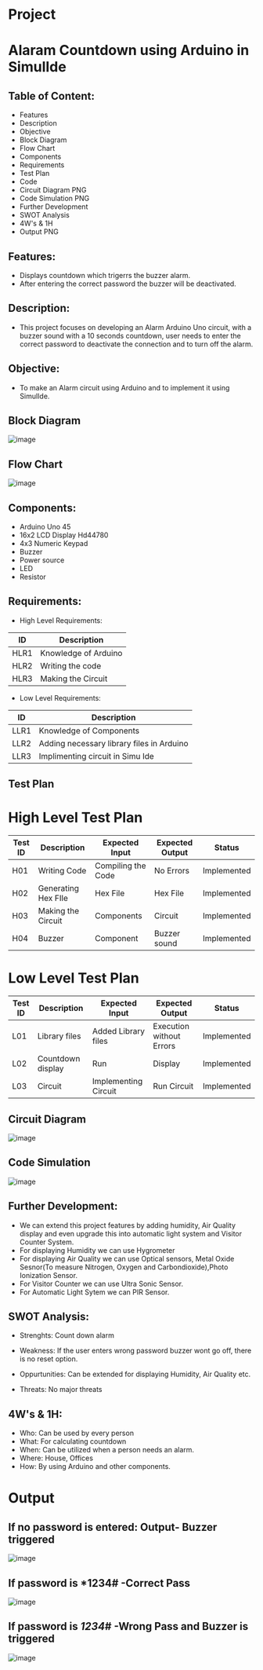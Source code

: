 # Project
# Alaram Countdown using Arduino in SimulIde
## Table of Content:
* Features
* Description
* Objective
* Block Diagram
* Flow Chart
* Components
* Requirements
* Test Plan
* Code
* Circuit Diagram PNG
* Code Simulation PNG
* Further Development
* SWOT Analysis
* 4W's & 1H
* Output PNG
## Features:
* Displays countdown which trigerrs the buzzer alarm.
* After entering the correct password the buzzer will be deactivated.
## Description:
* This project focuses on developing an Alarm Arduino Uno circuit, with a buzzer sound with a 10 seconds countdown, user needs to enter the correct password to deactivate the connection and to turn off the alarm.
## Objective:
* To make an Alarm circuit using Arduino and to implement it using SimulIde.
## Block Diagram
![image](https://user-images.githubusercontent.com/98816218/156927288-7e352645-1c04-435e-b3cf-a5731112d4ab.png)
## Flow Chart
![image](https://user-images.githubusercontent.com/98816218/157063670-43875a5c-3457-4a55-9265-70536e6ef07d.png)
## Components:
* Arduino Uno 45
* 16x2 LCD Display Hd44780
* 4x3 Numeric Keypad
* Buzzer
* Power source
* LED
* Resistor
## Requirements:
* High Level Requirements:

|  ID  |  Description  |
| ------  | ------  |
|  HLR1  |  Knowledge of Arduino  | 
|  HLR2  |  Writing the code  |
|  HLR3  |  Making the Circuit  |

* Low Level Requirements:

|  ID  |  Description  |
|  ------  |  ------  |
|  LLR1  |  Knowledge of Components   |
|  LLR2  |  Adding necessary library files in Arduino  |
|  LLR3  |  Implimenting circuit in Simu Ide  |

## Test Plan
# High Level Test Plan
|  Test ID  |  Description  |  Expected Input  |  Expected Output  |  Status  |
| ------  | ------  | ------ | ------ | ------ |
|  H01  |  Writing Code  |  Compiling the Code  |  No Errors  |  Implemented  |   
|  H02  |  Generating Hex FIle  |  Hex File  |  Hex File  |  Implemented  |
|  H03  |  Making the Circuit  |  Components  |  Circuit  |  Implemented  |
|  H04  |  Buzzer  |  Component  |  Buzzer sound  |  Implemented  |

# Low Level Test Plan
|  Test ID  |  Description  |  Expected Input  |  Expected Output  |  Status  |
| ------  | ------  | ------ | ------ | ------ |
|  L01  |  Library files  |  Added Library files  |  Execution without Errors  |  Implemented  |   
|  L02  |  Countdown display  |  Run  |  Display  |  Implemented  |
|  L03  |  Circuit   |  Implementing Circuit    |  Run Circuit  |  Implemented  |
## Circuit Diagram
![image](https://user-images.githubusercontent.com/98816218/156929051-3700f6ed-bd29-4d03-b7bc-fe5e0882810f.png)
## Code Simulation
![image](https://user-images.githubusercontent.com/98816218/156929105-43c719a5-45b8-4f94-b2e0-281f6cd7d910.png)
## Further Development:
* We can extend this project features by adding humidity, Air Quality display and even upgrade this into automatic light system and Visitor Counter System.
* For displaying Humidity we can use Hygrometer 
* For displaying Air Quality we can use Optical sensors, Metal Oxide Sesnor(To measure Nitrogen, Oxygen and Carbondioxide),Photo Ionization Sensor.
* For Visitor Counter we can use Ultra Sonic Sensor.
* For Automatic Light Sytem we can PIR Sensor. 
## SWOT Analysis:
* Strenghts: Count down alarm

* Weakness: If the user enters wrong password buzzer wont go off, there is no reset option. 

* Oppurtunities: Can be extended for displaying Humidity, Air Quality etc.

* Threats: No major threats

## 4W's & 1H:
* Who: Can be used by every person
* What: For calculating countdown
* When: Can be utilized when a person needs an alarm.
* Where: House, Offices
* How: By using Arduino and other components.
# Output
## If no password is entered: Output- Buzzer triggered
![image](https://user-images.githubusercontent.com/98816218/156928634-2e04679a-e9d0-482d-beaa-d4b733d71f39.png)
## If password is *1234# -Correct Pass
![image](https://user-images.githubusercontent.com/98816218/157174010-ddad5676-2e89-48a6-867f-d9fec2069aa4.png)
## If password is *1234*# -Wrong Pass and Buzzer is triggered
![image](https://user-images.githubusercontent.com/98816218/157174310-ea1e62b0-540d-42e3-abd5-7a8ca31e2552.png)
